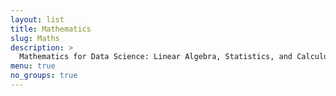 ```yaml
---
layout: list
title: Mathematics
slug: Maths
description: >
  Mathematics for Data Science: Linear Algebra, Statistics, and Calculus
menu: true
no_groups: true
---
```

